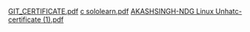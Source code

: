 [GIT_CERTIFICATE.pdf](https://github.com/akkivanguu/p3---Copy/files/8404317/GIT_CERTIFICATE.pdf)
[c sololearn.pdf](https://github.com/akkivanguu/p3---Copy/files/8404320/c.sololearn.pdf)
[AKASHSINGH-NDG Linux Unhatc-certificate (1).pdf](https://github.com/akkivanguu/p3---Copy/files/8404323/AKASHSINGH-NDG.Linux.Unhatc-certificate.1.pdf)
